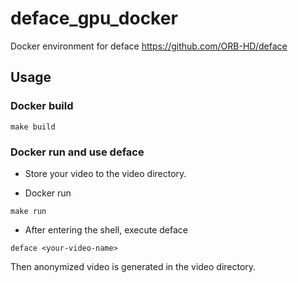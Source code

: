 # deface_gpu_docker
Docker environment for deface
https://github.com/ORB-HD/deface

## Usage
### Docker build

```shell
make build
```

### Docker run and use deface

- Store your video to the video directory.

- Docker run

```shell
make run
```
- After entering the shell, execute deface

```shell
deface <your-video-name>
```

Then anonymized video is generated in the video directory.

